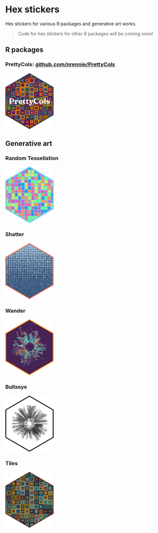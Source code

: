 # Hex stickers

Hex stickers for various R packages and generative art works.

> Code for hex stickers for other R packages will be coming soon!

## R packages

### PrettyCols: [github.com/nrennie/PrettyCols](https://github.com/nrennie/PrettyCols)

<img src="/PrettyCols/logo.png" width="30%">

## Generative art

### Random Tessellation

<img src="/Rtistry/random_tessellation.png" width="30%">


### Shatter

<img src="/Rtistry/shatter.png" width="30%">


### Wander

<img src="/Rtistry/wander.png" width="30%">


### Bullseye

<img src="/Rtistry/bullseye.png" width="30%">


### Tiles

<img src="/Rtistry/tiles.png" width="30%">
